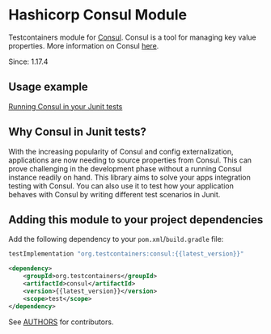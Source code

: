 # Hashicorp Consul Module

Testcontainers module for [Consul](https://github.com/hashicorp/consul). Consul is a tool for managing key value properties. More information on Consul [here](https://www.consul.io/).

Since: 1.17.4

## Usage example

<!--codeinclude-->
[Running Consul in your Junit tests](../../modules/consul/src/test/java/org/testcontainers/consul/ConsulContainerTest.java)
<!--/codeinclude-->

## Why Consul in Junit tests?

With the increasing popularity of Consul and config externalization, applications are now needing to source properties from Consul.
This can prove challenging in the development phase without a running Consul instance readily on hand. This library 
aims to solve your apps integration testing with Consul. You can also use it to
test how your application behaves with Consul by writing different test scenarios in Junit.

## Adding this module to your project dependencies

Add the following dependency to your `pom.xml`/`build.gradle` file:

```groovy tab='Gradle'
testImplementation "org.testcontainers:consul:{{latest_version}}"
```

```xml tab='Maven'
<dependency>
    <groupId>org.testcontainers</groupId>
    <artifactId>consul</artifactId>
    <version>{{latest_version}}</version>
    <scope>test</scope>
</dependency>
```

See [AUTHORS](https://raw.githubusercontent.com/testcontainers/testcontainers-java/master/modules/consul/AUTHORS) for contributors.

